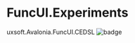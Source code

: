 # FuncUI.Experiments

uxsoft.Avalonia.FuncUI.CEDSL <img src="https://buildstats.info/nuget/uxsoft.Avalonia.FuncUI.CEDSL" alt="badge"/>
